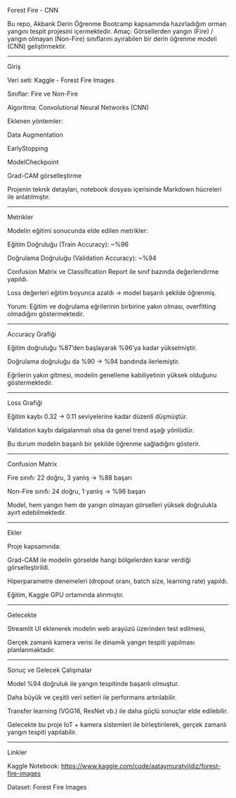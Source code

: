 Forest Fire - CNN

Bu repo, Akbank Derin Öğrenme Bootcamp kapsamında hazırladığım orman yangını tespit projesini içermektedir.
Amaç: Görsellerden yangın (Fire) / yangın olmayan (Non-Fire) sınıflarını ayırabilen bir derin öğrenme modeli (CNN) geliştirmektir.

---

Giriş

Veri seti: Kaggle - Forest Fire Images

Sınıflar: Fire ve Non-Fire

Algoritma: Convolutional Neural Networks (CNN)

Eklenen yöntemler:

Data Augmentation

EarlyStopping

ModelCheckpoint

Grad-CAM görselleştirme

Projenin teknik detayları, notebook dosyası içerisinde Markdown hücreleri ile anlatılmıştır.

---

Metrikler

Modelin eğitimi sonucunda elde edilen metrikler:

Eğitim Doğruluğu (Train Accuracy): ~%96

Doğrulama Doğruluğu (Validation Accuracy): ~%94

Confusion Matrix ve Classification Report ile sınıf bazında değerlendirme yapıldı.

Loss değerleri eğitim boyunca azaldı → model başarılı şekilde öğrenmiş.

Yorum: Eğitim ve doğrulama eğrilerinin birbirine yakın olması, overfitting olmadığını göstermektedir.

---

Accuracy Grafiği

Eğitim doğruluğu %87’den başlayarak %96’ya kadar yükselmiştir.

Doğrulama doğruluğu da %90 → %94 bandında ilerlemiştir.

Eğrilerin yakın gitmesi, modelin genelleme kabiliyetinin yüksek olduğunu göstermektedir.

---

Loss Grafiği

Eğitim kaybı 0.32 → 0.11 seviyelerine kadar düzenli düşmüştür.

Validation kaybı dalgalanmalı olsa da genel trend aşağı yönlüdür.

Bu durum modelin başarılı bir şekilde öğrenme sağladığını gösterir.

---

Confusion Matrix

Fire sınıfı: 22 doğru, 3 yanlış → %88 başarı

Non-Fire sınıfı: 24 doğru, 1 yanlış → %96 başarı

Model, hem yangın hem de yangın olmayan görselleri yüksek doğrulukla ayırt edebilmektedir.

---

Ekler

Proje kapsamında:

Grad-CAM ile modelin görselde hangi bölgelerden karar verdiği görselleştirildi.

Hiperparametre denemeleri (dropout oranı, batch size, learning rate) yapıldı.

Eğitim, Kaggle GPU ortamında alınmıştır.

---

Gelecekte

Streamlit UI eklenerek modelin web arayüzü üzerinden test edilmesi,

Gerçek zamanlı kamera verisi ile dinamik yangın tespiti yapılması planlanmaktadır.

---

Sonuç ve Gelecek Çalışmalar

Model %94 doğruluk ile yangın tespitinde başarılı olmuştur.

Daha büyük ve çeşitli veri setleri ile performans artırılabilir.

Transfer learning (VGG16, ResNet vb.) ile daha güçlü sonuçlar elde edilebilir.

Gelecekte bu proje IoT + kamera sistemleri ile birleştirilerek, gerçek zamanlı yangın tespiti yapılabilir.

---

Linkler

Kaggle Notebook: https://www.kaggle.com/code/aataymuratyildiz/forest-fire-images

Dataset: Forest Fire Images